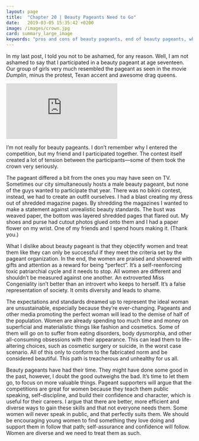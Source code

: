 ```yaml
---
layout: page
title:  "Chapter 20 | Beauty Pageants Need to Go"
date:   2019-03-05 15:35:42 +0200
image: /images/crown.jpg
card: summary_large_image
keywords: "pros and cons of beauty pageants, end of beauty pageants, why beauty pageants are bad, no more pageants"
---
```

In my last post, I told you not to be ashamed, for any reason. Well, I am not ashamed to say that I participated in a beauty pageant at age seventeen. Our group of girls very much resembled the pageant as seen in the movie *Dumplin*, minus the protest, Texan accent and awesome drag queens. 

<p>
  <div class='embed-container'>
    <iframe src='https://www.youtube.com/embed/u1cdJA6jxtA' frameborder='0' allowfullscreen></iframe>
  </div>
</p>

I’m not really for beauty pageants. I don’t remember why I entered the competition, but my friend and I participated together. The contest itself created a lot of tension between the participants—some of them took the crown very seriously.

The pageant differed a bit from the ones you may have seen on TV. Sometimes our city simultaneously hosts a male beauty pageant, but none of the guys wanted to participate that year. There was no bikini contest, instead, we had to create an outfit ourselves. I had a blast creating my dress out of shredded magazine pages. By shredding the magazines I wanted to make a statement against unrealistic beauty standards. The bust was weaved paper, the bottom was layered shredded pages that flared out. My shoes and purse had cutout photos glued onto them and I had a paper flower on my wrist. One of my friends and I spend hours making it. (Thank you.)

What I dislike about beauty pageant is that they objectify women and treat them like they can only be successful if they meet the criteria set by the pageant organization. In the end, the women are praised and showered with gifts and attention as a reward for being “perfect”. It’s a self-reenforcing toxic patriarchial cycle and it needs to stop. All women are different and shouldn’t be measured against one another. An extroverted Miss Congeniality isn’t better than an introvert who keeps to herself. It’s a false representation of society. It omits diversity and leads to shame.

The expectations and standards dreamed up to represent the ideal woman are unsustainable, especially because they’re ever-changing. Pageants and other media promoting the perfect woman will lead to the demise of half of the population. Women are already spending too much time and money on superficial and materialistic things like fashion and cosmetics. Some of them will go on to suffer from eating disorders, body dysmorphia, and other all-consuming obsessions with their appearance. This can lead them to life-altering choices, such as cosmetic surgery or suicide, in the worst case scenario. All of this only to conform to the fabricated norm and be considered beautiful. This path is treacherous and unhealthy for us all.

Beauty pageants have had their time. They might have done some good in the past, however, I doubt the good outweighs the bad. It’s time to let them go, to focus on more valuable things. Pageant supporters will argue that the competitions are great for women because they teach them public speaking, self-discipline, and build their confidence and character, which is useful for their careers. I argue that there are better, more efficient and diverse ways to gain these skills and that not everyone needs them. Some women will never speak in public, and that perfectly suits them. We should be encouraging young women to find something they love doing and support them in follow that path; self-assurance and confidence will follow. Women are diverse and we need to treat them as such.
